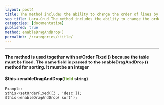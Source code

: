 ```yaml
---
layout: post4
title: The method includes the ability to change the order of lines by dragging.
seo_title: Lara-Crud The method includes the ability to change the order of lines by dragging enableDragAndDrop()
categories: [documentation]
published: true
method: enableDragAndDrop()
permalink: /:categories/:title/
---
```


---

#### The method is used together with setOrder Fixed () because the table must be fixed. The name field is passed to the enableDragAndDrop () method for sorting. It must be an integer

#### $this->enableDragAndDrop(<span style="color: #693">field</span> string)


    
    Example:
    $this->setOrderFixed([3 , 'desc']);
    $this->enableDragAndDrop('sort');
    


